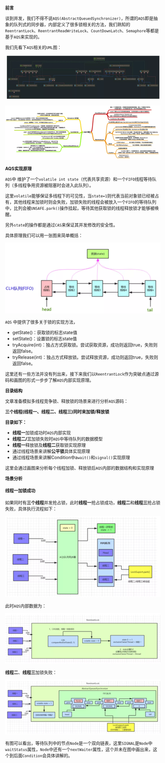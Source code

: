  **前言**

谈到并发，我们不得不说`AQS(AbstractQueuedSynchronizer)`，所谓的`AQS`即是抽象的队列式的同步器，内部定义了很多锁相关的方法，我们熟知的`ReentrantLock`、`ReentrantReadWriteLock`、`CountDownLatch`、`Semaphore`等都是基于`AQS`来实现的。

我们先看下`AQS`相关的`UML`图：

![图片](images/640-20220107224100671)

![图片](images/640-20220107224100672)

**AQS实现原理**

`AQS`中 维护了一个`volatile int state`（代表共享资源）和一个`FIFO`线程等待队列（多线程争用资源被阻塞时会进入此队列）。

这里`volatile`能够保证多线程下的可见性，当`state=1`则代表当前对象锁已经被占有，其他线程来加锁时则会失败，加锁失败的线程会被放入一个`FIFO`的等待队列中，比列会被`UNSAFE.park()`操作挂起，等待其他获取锁的线程释放锁才能够被唤醒。

另外`state`的操作都是通过`CAS`来保证其并发修改的安全性。

具体原理我们可以用一张图来简单概括：

![图片](images/640-20220107224111331)     

`AQS` 中提供了很多关于锁的实现方法，

- getState()：获取锁的标志state值
- setState()：设置锁的标志state值
- tryAcquire(int)：独占方式获取锁。尝试获取资源，成功则返回true，失败则返回false。
- tryRelease(int)：独占方式释放锁。尝试释放资源，成功则返回true，失败则返回false。

这里还有一些方法并没有列出来，接下来我们以`ReentrantLock`作为突破点通过源码和画图的形式一步步了解`AQS`内部实现原理。

**目录结构**

文章准备模拟多线程竞争锁、释放锁的场景来进行分析`AQS`源码：

**三个线程(线程一、线程二、线程三)同时来加锁/释放锁**

**目录如下：**

- **线程一**加锁成功时`AQS`内部实现
- **线程二/三**加锁失败时`AQS`中等待队列的数据模型
- **线程一**释放锁及**线程二**获取锁实现原理
- 通过线程场景来讲解**公平锁**具体实现原理
- 通过线程场景来讲解Condition中a`wait()`和`signal()`实现原理

这里会通过画图来分析每个线程加锁、释放锁后`AQS`内部的数据结构和实现原理

**场景分析**

#### 线程一加锁成功

如果同时有**三个线程**并发抢占锁，此时**线程一**抢占锁成功，**线程二**和**线程三**抢占锁失败，具体执行流程如下：

![图片](images/640-20220107224149024)

此时`AQS`内部数据为：

![图片](images/640-20220107224148974)

**线程二**、**线程三**加锁失败：

![图片](images/640-20220107224149150)

有图可以看出，等待队列中的节点`Node`是一个双向链表，这里`SIGNAL`是`Node`中`waitStatus`属性，`Node`中还有一个`nextWaiter`属性，这个并未在图中画出来，这个到后面`Condition`会具体讲解的。